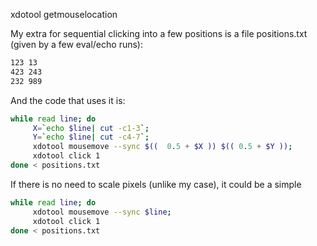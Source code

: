 xdotool getmouselocation 

My extra for sequential clicking into a few positions is a file positions.txt (given by a few eval/echo runs):

```sh
123 13
423 243
232 989
```

And the code that uses it is:

```sh
while read line; do
     X=`echo $line| cut -c1-3`; 
     Y=`echo $line| cut -c4-7`;
     xdotool mousemove --sync $((  0.5 + $X )) $(( 0.5 + $Y ));
     xdotool click 1
done < positions.txt
```

If there is no need to scale pixels (unlike my case), it could be a simple

```sh
while read line; do
     xdotool mousemove --sync $line;
     xdotool click 1
done < positions.txt
```